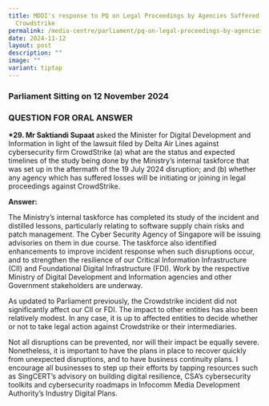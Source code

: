```yaml
---
title: MDDI's response to PQ on Legal Proceedings by Agencies Suffered Loss from
  Crowdstrike
permalink: /media-centre/parliament/pq-on-legal-proceedings-by-agencies-suffered-loss-from-crowdstrike/
date: 2024-11-12
layout: post
description: ""
image: ""
variant: tiptap
---
```

<h3>Parliament Sitting on 12 November 2024</h3>
<h3>QUESTION FOR ORAL ANSWER</h3>
<p><strong>*29. Mr Saktiandi Supaat </strong>asked the Minister for Digital
Development and Information in light of the lawsuit filed by Delta Air
Lines against cybersecurity firm CrowdStrike (a) what are the status and
expected timelines of the study being done by the Ministry’s internal taskforce
that was set up in the aftermath of the 19 July 2024 disruption; and (b)
whether any agency which has suffered losses will be initiating or joining
in legal proceedings against CrowdStrike.</p>
<p><strong>Answer:</strong>
</p>
<p>The Ministry’s internal taskforce has completed its study of the incident
and distilled lessons, particularly relating to software supply chain risks
and patch management. The Cyber Security Agency of Singapore will be issuing
advisories on them in due course. The taskforce also identified enhancements
to improve incident response when such disruptions occur, and to strengthen
the resilience of our Critical Information Infrastructure (CII) and Foundational
Digital Infrastructure (FDI). Work by the respective Ministry of Digital
Development and Information agencies and other Government stakeholders
are underway.</p>
<p>As updated to Parliament previously, the Crowdstrike incident did not
significantly affect our CII or FDI. The impact to other entities has also
been relatively modest. In any case, it is up to affected entities to decide
whether or not to take legal action against Crowdstrike or their intermediaries.</p>
<p>Not all disruptions can be prevented, nor will their impact be equally
severe. Nonetheless, it is important to have the plans in place to recover
quickly from unexpected disruptions, and to have business continuity plans.
I encourage all businesses to step up their efforts by tapping resources
such as SingCERT’s advisory on building digital resilience, CSA’s cybersecurity
toolkits and cybersecurity roadmaps in Infocomm Media Development Authority’s
Industry Digital Plans.</p>